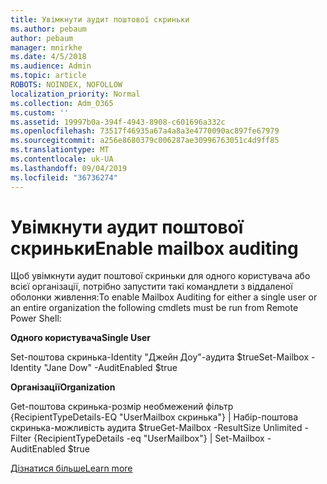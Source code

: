 ```yaml
---
title: Увімкнути аудит поштової скриньки
ms.author: pebaum
author: pebaum
manager: mnirkhe
ms.date: 4/5/2018
ms.audience: Admin
ms.topic: article
ROBOTS: NOINDEX, NOFOLLOW
localization_priority: Normal
ms.collection: Adm_O365
ms.custom: ''
ms.assetid: 19997b0a-394f-4943-8908-c601696a332c
ms.openlocfilehash: 73517f46935a67a4a8a3e4770090ac897fe67979
ms.sourcegitcommit: a256e8680379c006287ae30996763051c4d9ff85
ms.translationtype: MT
ms.contentlocale: uk-UA
ms.lasthandoff: 09/04/2019
ms.locfileid: "36736274"
---
```

# <a name="enable-mailbox-auditing"></a><span data-ttu-id="e4152-102">Увімкнути аудит поштової скриньки</span><span class="sxs-lookup"><span data-stu-id="e4152-102">Enable mailbox auditing</span></span>

<span data-ttu-id="e4152-103">Щоб увімкнути аудит поштової скриньки для одного користувача або всієї організації, потрібно запустити такі командлети з віддаленої оболонки живлення:</span><span class="sxs-lookup"><span data-stu-id="e4152-103">To enable Mailbox Auditing for either a single user or an entire organization the following cmdlets must be run from Remote Power Shell:</span></span>
  
 <span data-ttu-id="e4152-104">**Одного користувача**</span><span class="sxs-lookup"><span data-stu-id="e4152-104">**Single User**</span></span>
  
<span data-ttu-id="e4152-105">Set-поштова скринька-Identity "Джейн Доу"-аудита $true</span><span class="sxs-lookup"><span data-stu-id="e4152-105">Set-Mailbox -Identity "Jane Dow" -AuditEnabled $true</span></span>
  
 <span data-ttu-id="e4152-106">**Організації**</span><span class="sxs-lookup"><span data-stu-id="e4152-106">**Organization**</span></span>
  
<span data-ttu-id="e4152-107">Get-поштова скринька-розмір необмежений фільтр {RecipientTypeDetails-EQ "UserMailbox скринька"} | Набір-поштова скринька-можливість аудита $true</span><span class="sxs-lookup"><span data-stu-id="e4152-107">Get-Mailbox -ResultSize Unlimited -Filter {RecipientTypeDetails -eq "UserMailbox"} | Set-Mailbox -AuditEnabled $true</span></span>
  
[<span data-ttu-id="e4152-108">Дізнатися більше</span><span class="sxs-lookup"><span data-stu-id="e4152-108">Learn more</span></span>](https://docs.microsoft.com/office365/securitycompliance/enable-mailbox-auditing)
  

